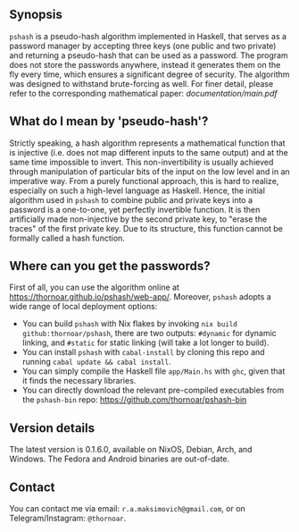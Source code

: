 ## Synopsis

`pshash` is a pseudo-hash algorithm implemented in Haskell, that serves as a password manager by accepting three keys (one public and two private) and returning a pseudo-hash that can be used as a password. The program does not store the passwords anywhere, instead it generates them on the fly every time, which ensures a significant degree of security. The algorithm was designed to withstand brute-forcing as well. For finer detail, please refer to the corresponding mathematical paper: *documentation/main.pdf*

## What do I mean by 'pseudo-hash'?

Strictly speaking, a hash algorithm represents a mathematical function that is injective (i.e. does not map different inputs to the same output) and at the same time impossible to invert. This non-invertibility is usually achieved through manipulation of particular bits of the input on the low level and in an imperative way. From a purely functional approach, this is hard to realize, especially on such a high-level language as Haskell. Hence, the initial algorithm used in `pshash` to combine public and private keys into a password is a one-to-one, yet perfectly invertible function. It is then artificially made non-injective by the second private key, to "erase the traces" of the first private key. Due to its structure, this function cannot be formally called a hash function.

## Where can you get the passwords?

First of all, you can use the algorithm online at https://thornoar.github.io/pshash/web-app/. Moreover, `pshash` adopts a wide range of local deployment options:
- You can build `pshash` with Nix flakes by invoking `nix build github:thornoar/pshash`, there are two outputs: `#dynamic` for dynamic linking, and `#static` for static linking (will take a lot longer to build).
- You can install `pshash` with `cabal-install` by cloning this repo and running `cabal update && cabal install`.
- You can simply compile the Haskell file `app/Main.hs` with `ghc`, given that it finds the necessary libraries.
- You can directly download the relevant pre-compiled executables from the `pshash-bin` repo: https://github.com/thornoar/pshash-bin

## Version details

The latest version is 0.1.6.0, available on NixOS, Debian, Arch, and Windows. The Fedora and Android binaries are out-of-date.

## Contact

You can contact me via email: `r.a.maksimovich@gmail.com`, or on Telegram/Instagram: `@thornoar`.
